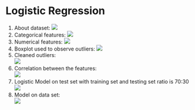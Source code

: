 # Logistic Regression<a name="logistic"></a>
1. About dataset:
![](./Image/dataset.png)
2. Categorical features:
![](./Image/categorical_features.png)
3. Numerical features:
![](./Image/numerical_features.png)
4. Boxplot used to observe outliers:
![](./Image/outliers.png)
5. Cleaned outliers:<br />
![](./Image/processed_outlier.png)
6. Correlation between the features:<br />
![](./Image/correlation.png)
7. Logistic Model on test set with training set and testing set ratio is 70:30 <br />
![](./Image/model_on_testing.png)
8. Model on data set:<br />
![](./Image/model_on_dataset.png)